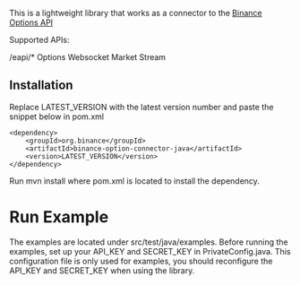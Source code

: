 This is a lightweight library that works as a connector to the [Binance Options API](https://binance-docs.github.io/apidocs/voptions/en/#change-log)

Supported APIs:

/eapi/*
Options Websocket Market Stream

## Installation
Replace LATEST_VERSION with the latest version number and paste the snippet below in pom.xml

```maven
<dependency>
    <groupId>org.binance</groupId>
    <artifactId>binance-option-connector-java</artifactId>
    <version>LATEST_VERSION</version>
</dependency>
```

Run mvn install where pom.xml is located to install the dependency.

# Run Example
The examples are located under src/test/java/examples. Before running the examples, set up your API_KEY and SECRET_KEY in PrivateConfig.java. This configuration file is only used for examples, you should reconfigure the API_KEY and SECRET_KEY when using the library.
